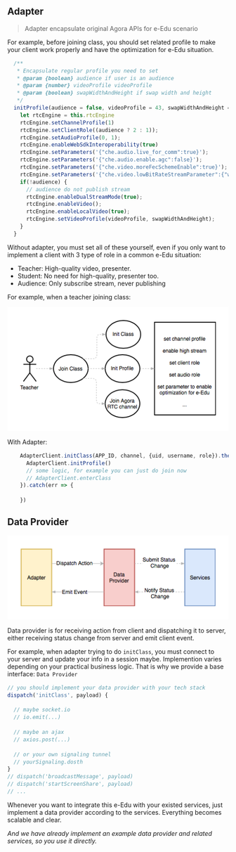 ## Adapter
> Adapter encapsulate original Agora APIs for e-Edu scenario

For example, before joining class, you should set related profile to make your client work properly and have the optimization for e-Edu situation.

``` javascript
  /**
   * Encapsulate regular profile you need to set
   * @param {boolean} audience if user is an audience
   * @param {number} videoProfile videoProfile 
   * @param {boolean} swapWidthAndHeight if swap width and height
   */
  initProfile(audience = false, videoProfile = 43, swapWidthAndHeight = false) {
    let rtcEngine = this.rtcEngine
    rtcEngine.setChannelProfile(1)
    rtcEngine.setClientRole((audience ? 2 : 1));
    rtcEngine.setAudioProfile(0, 1);
    rtcEngine.enableWebSdkInteroperability(true)
    rtcEngine.setParameters('{"che.audio.live_for_comm":true}');
    rtcEngine.setParameters('{"che.audio.enable.agc":false}');
    rtcEngine.setParameters('{"che.video.moreFecSchemeEnable":true}');
    rtcEngine.setParameters('{"che.video.lowBitRateStreamParameter":{"width":192,"height":108,"frameRate":15,"bitRate":100}}');
    if(!audience) {
      // audience do not publish stream
      rtcEngine.enableDualStreamMode(true);
      rtcEngine.enableVideo();
      rtcEngine.enableLocalVideo(true);
      rtcEngine.setVideoProfile(videoProfile, swapWidthAndHeight);
    }
  }
```

Without adapter, you must set all of these yourself, even if you only want to implement a client with 3 type of role in a common e-Edu situation: 
- Teacher: High-quality video, presenter.
- Student: No need for high-quality, presenter too.
- Audience: Only subscribe stream, never publishing

For example, when a teacher joining class:

![join_class](../assets/join_class.png)

With Adapter:

``` javascript
    AdapterClient.initClass(APP_ID, channel, {uid, username, role}).then(() => {
      AdapterClient.initProfile()
      // some logic, for example you can just do join now
      // AdapterClient.enterClass
    }).catch(err => {

    })
```

## Data Provider

![data_provider](../assets/data_provider.png)

Data provider is for receiving action from client and dispatching it to server, 
either receiving status change from server and emit client event.

For example, when adapter trying to do `initClass`, you must connect to your 
server and update your info in a session maybe. Implemention varies depending on 
your practical business logic. That is why we provide a base interface: `Data Provider`

``` javascript
// you should implement your data provider with your tech stack
dispatch('initClass', payload) {

  // maybe socket.io
  // io.emit(...)
  
  // maybe an ajax
  // axios.post(...)

  // or your own signaling tunnel
  // yourSignaling.dosth
}
// dispatch('broadcastMessage', payload)
// dispatch('startScreenShare', payload)
// ...
```

Whenever you want to integrate this e-Edu with your existed services, just implement a data provider 
according to the services. Everything becomes scalable and clear.

*And we have already implement an example data provider and related services, so you use it directly.*